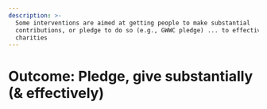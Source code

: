 ```yaml
---
description: >-
  Some interventions are aimed at getting people to make substantial
  contributions, or pledge to do so (e.g., GWWC pledge) ... to effective
  charities
---
```


# Outcome: Pledge, give substantially \(& effectively\)

